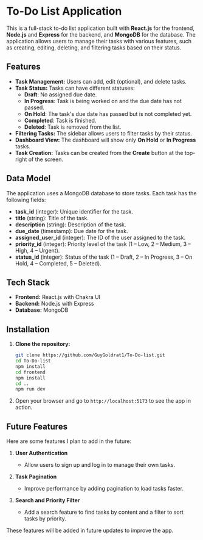 # To-Do List Application

This is a full-stack to-do list application built with **React.js** for the frontend, **Node.js** and **Express** for the backend, and **MongoDB** for the database. The application allows users to manage their tasks with various features, such as creating, editing, deleting, and filtering tasks based on their status.

## Features

- **Task Management:** Users can add, edit (optional), and delete tasks.
- **Task Status:** Tasks can have different statuses:
    - **Draft**: No assigned due date.
    - **In Progress**: Task is being worked on and the due date has not passed.
    - **On Hold**: The task's due date has passed but is not completed yet.
    - **Completed**: Task is finished.
    - **Deleted**: Task is removed from the list.
- **Filtering Tasks:** The sidebar allows users to filter tasks by their status.
- **Dashboard View:** The dashboard will show only **On Hold** or **In Progress** tasks.
- **Task Creation:** Tasks can be created from the **Create** button at the top-right of the screen.

## Data Model

The application uses a MongoDB database to store tasks. Each task has the following fields:

- **task_id** (integer): Unique identifier for the task.
- **title** (string): Title of the task.
- **description** (string): Description of the task.
- **due_date** (timestamp): Due date for the task.
- **assigned_user_id** (integer): The ID of the user assigned to the task.
- **priority_id** (integer): Priority level of the task (1 – Low, 2 – Medium, 3 – High, 4 – Urgent).
- **status_id** (integer): Status of the task (1 – Draft, 2 – In Progress, 3 – On Hold, 4 – Completed, 5 – Deleted).

## Tech Stack

- **Frontend:** React.js with Chakra UI
- **Backend:** Node.js with Express
- **Database:** MongoDB

## Installation


1. **Clone the repository:**
    
    ```bash
    git clone https://github.com/GuyGoldrat1/To-Do-list.git
    cd To-Do-list
    npm install
    cd frontend
    npm install
    cd ..
    npm run dev
    ```
    
    
2. Open your browser and go to `http://localhost:5173` to see the app in action.

## Future Features

Here are some features I plan to add in the future:

1. **User Authentication**  
   - Allow users to sign up and log in to manage their own tasks.

2. **Task Pagination**  
   - Improve performance by adding pagination to load tasks faster.

3. **Search and Priority Filter**  
   - Add a search feature to find tasks by content and a filter to sort tasks by priority.

These features will be added in future updates to improve the app.

